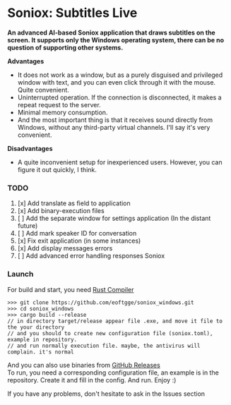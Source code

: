 # Soniox: Subtitles Live
**An advanced AI-based Soniox application that draws subtitles on the screen.
It supports only the Windows operating system, there can be no question of supporting other systems.**

**Advantages**
* It does not work as a window, but as a purely disguised and privileged window with text, and you can even click through it with the mouse. Quite convenient.
* Uninterrupted operation. If the connection is disconnected, it makes a repeat request to the server.
* Minimal memory consumption.
* And the most important thing is that it receives sound directly from Windows, without any third-party virtual channels. I'll say it's very convenient.

**Disadvantages**
* A quite inconvenient setup for inexperienced users. However, you can figure it out quickly, I think.

### TODO
1. [x] Add translate as field to application
2. [x] Add binary-execution files
3. [ ] Add the separate window for settings application (In the distant future)
4. [ ] Add mark speaker ID for conversation
5. [x] Fix exit application (in some instances)
6. [x] Add display messages errors
7. [ ] Add advanced error handling responses Soniox

### Launch
For build and start, you need [Rust Compiler](https://rust-lang.org/tools/install/)
```terminaloutput
>>> git clone https://github.com/eoftgge/soniox_windows.git
>>> cd soniox_windows
>>> cargo build --release
// in directory target/release appear file .exe, and move it file to the your directory
// and you should to create new configuration file (soniox.toml), example in repository.
// and run normally execution file. maybe, the antivirus will complain. it's normal
```

And you can also use binaries from [GitHub Releases](https://github.com/eoftgge/soniox_windows/releases) <br>
To run, you need a corresponding configuration file, an example is in the repository. Create it and fill in the config.
And run. Enjoy :)



If you have any problems, don't hesitate to ask in the Issues section
